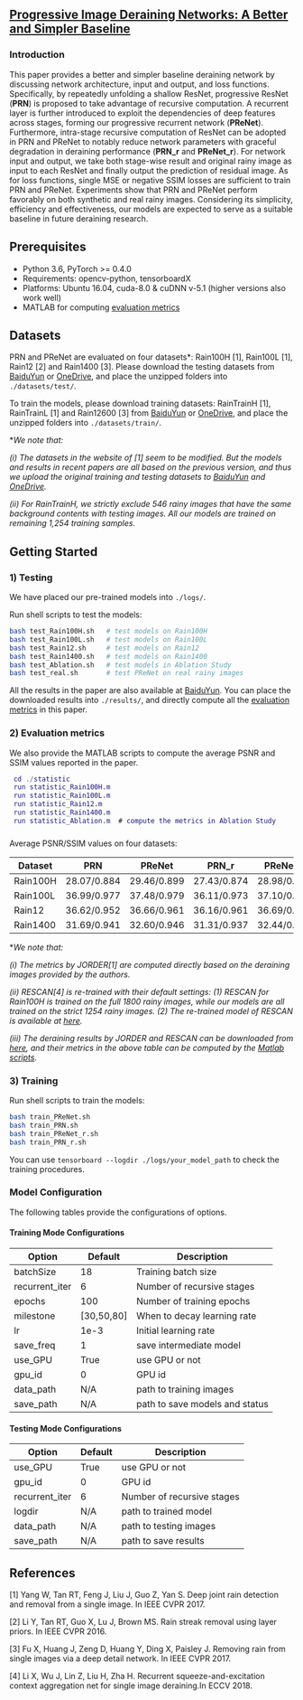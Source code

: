 ## [Progressive Image Deraining Networks: A Better and Simpler Baseline]()


### Introduction
This paper provides a better and simpler baseline deraining network by discussing network architecture, input and output, and loss functions.
Specifically, by repeatedly unfolding a shallow ResNet, progressive ResNet (**PRN**) is proposed to take advantage of recursive computation.
A recurrent layer is further introduced to exploit the dependencies of deep features across stages, forming our progressive recurrent network (**PReNet**).
Furthermore, intra-stage recursive computation of ResNet can be adopted in PRN and PReNet to notably reduce network parameters with graceful degradation in deraining performance (**PRN_r** and **PReNet_r**).
For network input and output, we take both stage-wise result and original rainy image as input to each ResNet and finally output the prediction of residual image.
As for loss functions, single MSE or negative SSIM losses are sufficient to train PRN and PReNet.
Experiments show that PRN and PReNet perform favorably on both synthetic and real rainy images.
Considering its simplicity, efficiency and effectiveness, our models are expected to serve as a suitable baseline in future deraining research. 


## Prerequisites
- Python 3.6, PyTorch >= 0.4.0 
- Requirements: opencv-python, tensorboardX
- Platforms: Ubuntu 16.04, cuda-8.0 & cuDNN v-5.1 (higher versions also work well)
- MATLAB for computing [evaluation metrics](statistic/)


## Datasets

PRN and PReNet are evaluated on four datasets*: 
Rain100H [1], Rain100L [1], Rain12 [2] and Rain1400 [3]. 
Please download the testing datasets from [BaiduYun](https://pan.baidu.com/s/1J0q6Mrno9aMCsaWZUtmbkg)
or [OneDrive](https://1drv.ms/f/s!AqLfQqtZ6GwGgep-hgjLxkov2SSZ3g), 
and place the unzipped folders into `./datasets/test/`.

To train the models, please download training datasets: 
RainTrainH [1], RainTrainL [1] and Rain12600 [3] from [BaiduYun](https://pan.baidu.com/s/1J0q6Mrno9aMCsaWZUtmbkg)
or [OneDrive](https://1drv.ms/f/s!AqLfQqtZ6GwGgep-hgjLxkov2SSZ3g), 
and place the unzipped folders into `./datasets/train/`. 

*_We note that:_

_(i) The datasets in the website of [1] seem to be modified. 
    But the models and results in recent papers are all based on the previous version, 
    and thus we upload the original training and testing datasets 
    to [BaiduYun](https://pan.baidu.com/s/1J0q6Mrno9aMCsaWZUtmbkg) 
    and [OneDrive](https://1drv.ms/f/s!AqLfQqtZ6GwGgep-hgjLxkov2SSZ3g)._ 

_(ii) For RainTrainH, we strictly exclude 546 rainy images that have the same background contents with testing images.
    All our models are trained on remaining 1,254 training samples._


## Getting Started

### 1) Testing

We have placed our pre-trained models into `./logs/`. 

Run shell scripts to test the models:
```bash
bash test_Rain100H.sh   # test models on Rain100H
bash test_Rain100L.sh   # test models on Rain100L
bash test_Rain12.sh     # test models on Rain12
bash test_Rain1400.sh   # test models on Rain1400 
bash test_Ablation.sh   # test models in Ablation Study
bash test_real.sh       # test PReNet on real rainy images
```
All the results in the paper are also available at [BaiduYun](https://pan.baidu.com/s/1Oym9G-8Bq-0FU2BfbARf8g).
You can place the downloaded results into `./results/`, and directly compute all the [evaluation metrics](statistic/) in this paper.  

### 2) Evaluation metrics

We also provide the MATLAB scripts to compute the average PSNR and SSIM values reported in the paper.
 

```Matlab
 cd ./statistic
 run statistic_Rain100H.m
 run statistic_Rain100L.m
 run statistic_Rain12.m
 run statistic_Rain1400.m
 run statistic_Ablation.m  # compute the metrics in Ablation Study
```
###
Average PSNR/SSIM values on four datasets:

Dataset    | PRN       |PReNet     |PRN_r      |PReNet_r   |JORDER[1]  |RESCAN[4]
-----------|-----------|-----------|-----------|-----------|-----------|-----------
Rain100H   |28.07/0.884|29.46/0.899|27.43/0.874|28.98/0.892|26.54/0.835|28.88/0.866
Rain100L   |36.99/0.977|37.48/0.979|36.11/0.973|37.10/0.977|36.61/0.974|---
Rain12     |36.62/0.952|36.66/0.961|36.16/0.961|36.69/0.962|33.92/0.953|---
Rain1400   |31.69/0.941|32.60/0.946|31.31/0.937|32.44/0.944| ---       |---

*_We note that:_

_(i) The metrics by JORDER[1] are computed directly based on the deraining images 
provided by the authors._ 

_(ii) RESCAN[4] is re-trained with their default settings: 
(1) RESCAN for Rain100H is trained on the full 1800 rainy images, while our models are all trained on the strict 1254 rainy images.
(2) The re-trained model of RESCAN is available at [here](https://pan.baidu.com/s/1Oym9G-8Bq-0FU2BfbARf8g)._
 
_(iii) The deraining results by JORDER and RESCAN can be downloaded 
from [here](https://pan.baidu.com/s/1Oym9G-8Bq-0FU2BfbARf8g), 
and their metrics in the above table can be computed by the [Matlab scripts](statistic/statistic_rain100H.m)._ 

### 3) Training

Run shell scripts to train the models:
```bash
bash train_PReNet.sh      
bash train_PRN.sh   
bash train_PReNet_r.sh    
bash train_PRN_r.sh  
```
You can use `tensorboard --logdir ./logs/your_model_path` to check the training procedures. 

### Model Configuration

The following tables provide the configurations of options. 

#### Training Mode Configurations

Option                 |Default        | Description
-----------------------|---------------|------------
batchSize              | 18            | Training batch size
recurrent_iter         | 6             | Number of recursive stages
epochs                 | 100           | Number of training epochs
milestone              | [30,50,80]    | When to decay learning rate
lr                     | 1e-3          | Initial learning rate
save_freq              | 1             | save intermediate model
use_GPU                | True          | use GPU or not
gpu_id                 | 0             | GPU id
data_path              | N/A           | path to training images
save_path              | N/A           | path to save models and status           

#### Testing Mode Configurations

Option                 |Default           | Description
-----------------------|------------------|------------
use_GPU                | True             | use GPU or not
gpu_id                 | 0                | GPU id
recurrent_iter         | 6                | Number of recursive stages
logdir                 | N/A              | path to trained model
data_path              | N/A              | path to testing images
save_path              | N/A              | path to save results

## References
[1] Yang W, Tan RT, Feng J, Liu J, Guo Z, Yan S. Deep joint rain detection and removal from a single image. In IEEE CVPR 2017.

[2] Li Y, Tan RT, Guo X, Lu J, Brown MS. Rain streak removal using layer priors. In IEEE CVPR 2016.

[3] Fu X, Huang J, Zeng D, Huang Y, Ding X, Paisley J. Removing rain from single images via a deep detail network. In IEEE CVPR 2017.

[4] Li X, Wu J, Lin Z, Liu H, Zha H. Recurrent squeeze-and-excitation context aggregation net for single image deraining.In ECCV 2018.
